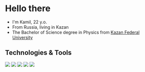# Hello there

- I'm Kamil, 22 y.o.
- From Russia, living in Kazan
- The Bachelor of Science degree in Physics from [Kazan Federal University](https://kpfu.ru/) 

## Technologies & Tools
<img src="https://img.shields.io/badge/-Github-181717?style=flat-square&logo=GitHub&logoColor=white"/>
<img src="https://img.shields.io/badge/-Git-F44D27?style=flat-square&logo=Git&logoColor=white"/>
<img src="https://img.shields.io/badge/-Slack-E01563?style=flat-square&logo=Slack&logoColor=white"/>
<img src="https://img.shields.io/badge/-MySQL-F29111?style=flat-square&logo=MySQL&logoColor=white"/>
<img src="https://img.shields.io/badge/-CSS-1572B6?style=flat-square&logo=CSS3&logoColor=white"/>

